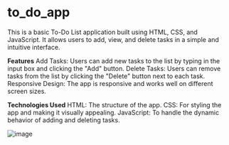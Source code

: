 # to_do_app

This is a basic To-Do List application built using HTML, CSS, and JavaScript. It allows users to add, view, and delete tasks in a simple and intuitive interface.

**Features**
Add Tasks: Users can add new tasks to the list by typing in the input box and clicking the "Add" button.
Delete Tasks: Users can remove tasks from the list by clicking the "Delete" button next to each task.
Responsive Design: The app is responsive and works well on different screen sizes.

**Technologies Used**
HTML: The structure of the app.
CSS: For styling the app and making it visually appealing.
JavaScript: To handle the dynamic behavior of adding and deleting tasks.

![image](https://github.com/user-attachments/assets/7f529c4d-8cba-4cf7-8a99-fc2b69d643cd)
